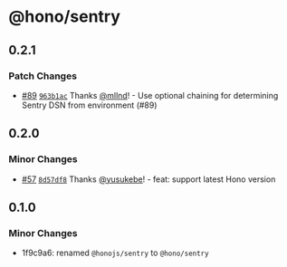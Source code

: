 # @hono/sentry

## 0.2.1

### Patch Changes

- [#89](https://github.com/honojs/middleware/pull/89) [`963b1ac`](https://github.com/honojs/middleware/commit/963b1ac0de4083b8d0fc7c8d2f9f0202e9d15bfd) Thanks [@mllnd](https://github.com/mllnd)! - Use optional chaining for determining Sentry DSN from environment (#89)

## 0.2.0

### Minor Changes

- [#57](https://github.com/honojs/middleware/pull/57) [`8d57df8`](https://github.com/honojs/middleware/commit/8d57df889d472fe9c40f468ce2103fe9880ff91b) Thanks [@yusukebe](https://github.com/yusukebe)! - feat: support latest Hono version

## 0.1.0

### Minor Changes

- 1f9c9a6: renamed `@honojs/sentry` to `@hono/sentry`
